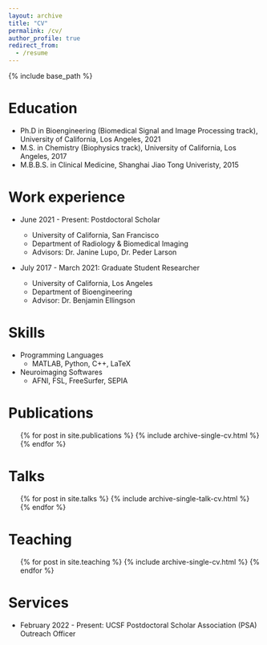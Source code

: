 ```yaml
---
layout: archive
title: "CV"
permalink: /cv/
author_profile: true
redirect_from:
  - /resume
---
```


{% include base_path %}

Education
======
* Ph.D in Bioengineering (Biomedical Signal and Image Processing track), University of California, Los Angeles, 2021
* M.S. in Chemistry (Biophysics track), University of California, Los Angeles, 2017
* M.B.B.S. in Clinical Medicine, Shanghai Jiao Tong Univeristy, 2015

Work experience
======
* June 2021 - Present: Postdoctoral Scholar
  * University of California, San Francisco
  * Department of Radiology & Biomedical Imaging
  * Advisors: Dr. Janine Lupo, Dr. Peder Larson

* July 2017 - March 2021: Graduate Student Researcher
  * University of California, Los Angeles
  * Department of Bioengineering
  * Advisor: Dr. Benjamin Ellingson
  
Skills
======
* Programming Languages
  * MATLAB, Python, C++, LaTeX
* Neuroimaging Softwares
  * AFNI, FSL, FreeSurfer, SEPIA

Publications
======
  <ul>{% for post in site.publications %}
    {% include archive-single-cv.html %}
  {% endfor %}</ul>
  
Talks
======
  <ul>{% for post in site.talks %}
    {% include archive-single-talk-cv.html %}
  {% endfor %}</ul>
  
Teaching
======
  <ul>{% for post in site.teaching %}
    {% include archive-single-cv.html %}
  {% endfor %}</ul>
  
Services
======
* February 2022 - Present: UCSF Postdoctoral Scholar Association (PSA) Outreach Officer
